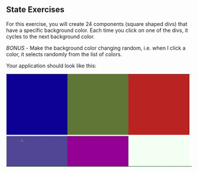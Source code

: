 ## State Exercises

For this exercise, you will create 24 components (square shaped divs) that have a specific background color. Each time you click on one of the divs, it cycles to the next background color.

_BONUS_ - Make the background color changing random, i.e. when I click a color, it selects randomly from the list of colors.

Your application should look like this:

![Random Colors](./images/clickcolors.gif)
